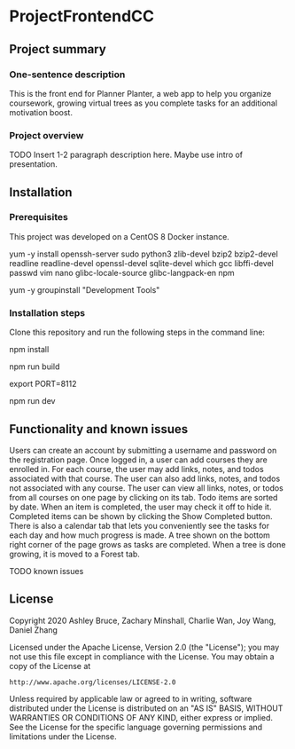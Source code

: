 # ProjectFrontendCC

## Project summary
### One-sentence description

This is the front end for Planner Planter, a web app to help you organize coursework, growing virtual trees as you complete tasks for an additional motivation boost.

### Project overview

TODO Insert 1-2 paragraph description here. Maybe use intro of presentation.

## Installation
### Prerequisites

This project was developed on a CentOS 8 Docker instance.

yum -y install openssh-server sudo python3 zlib-devel bzip2 bzip2-devel readline readline-devel openssl-devel sqlite-devel which gcc libffi-devel passwd vim nano glibc-locale-source glibc-langpack-en npm

yum -y groupinstall "Development Tools"


### Installation steps

Clone this repository and run the following steps in the command line:

npm install

npm run build

export PORT=8112

npm run dev

## Functionality and known issues

Users can create an account by submitting a username and password on the registration page. Once logged in, a user can add courses they are enrolled in. For each course, the user may add links, notes, and todos associated with that course. The user can also add links, notes, and todos not associated with any course. The user can view all links, notes, or todos from all courses on one page by clicking on its tab. Todo items are sorted by date. When an item is completed, the user may check it off to hide it. Completed items can be shown by clicking the Show Completed button. There is also a calendar tab that lets you conveniently see the tasks for each day and how much progress is made. A tree shown on the bottom right corner of the page grows as tasks are completed. When a tree is done growing, it is moved to a Forest tab.

TODO known issues

## License

Copyright 2020 Ashley Bruce, Zachary Minshall, Charlie Wan, Joy Wang, Daniel Zhang

Licensed under the Apache License, Version 2.0 (the "License");
you may not use this file except in compliance with the License.
You may obtain a copy of the License at

    http://www.apache.org/licenses/LICENSE-2.0

Unless required by applicable law or agreed to in writing, software
distributed under the License is distributed on an "AS IS" BASIS,
WITHOUT WARRANTIES OR CONDITIONS OF ANY KIND, either express or implied.
See the License for the specific language governing permissions and
limitations under the License.

